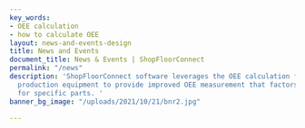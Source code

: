 ```yaml
---
key_words:
- OEE calculation
- how to calculate OEE
layout: news-and-events-design
title: News and Events
document_title: News & Events | ShopFloorConnect
permalink: "/news"
description: 'ShopFloorConnect software leverages the OEE calculation formula for
  production equipment to provide improved OEE measurement that factors in performance
  for specific parts. '
banner_bg_image: "/uploads/2021/10/21/bnr2.jpg"

---
```

